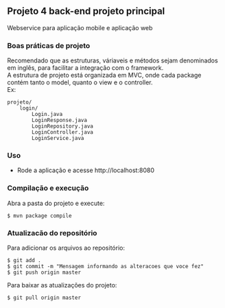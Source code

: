 ## Projeto 4 back-end projeto principal
Webservice para aplicação mobile e aplicação web

### Boas práticas de projeto
Recomendado que as estruturas, váriaveis e métodos sejam denominados em inglês, para facilitar a integração com o framework.  
A estrutura de projeto está organizada em MVC, onde cada package contém tanto o model, quanto o view e o controller.  
Ex:
```
projeto/
	login/
		Login.java
		LoginResponse.java
		LoginRepository.java
		LoginController.java
		LoginService.java
```
### Uso
- Rode a aplicação e acesse http://localhost:8080

### Compilação e execução
Abra a pasta do projeto e execute:

	$ mvn package compile

### Atualizacão do repositório
Para adicionar os arquivos ao repositório:

	$ git add .
	$ git commit -m "Mensagem informando as alteracoes que voce fez"
	$ git push origin master

Para baixar as atualizações do projeto:

	$ git pull origin master
